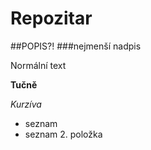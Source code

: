 # **Repozitar**
 ##POPIS?!
 ###nejmenší nadpis


 Normální text

 **Tučně**

 *Kurzíva*
 - seznam
 - seznam 2. položka
